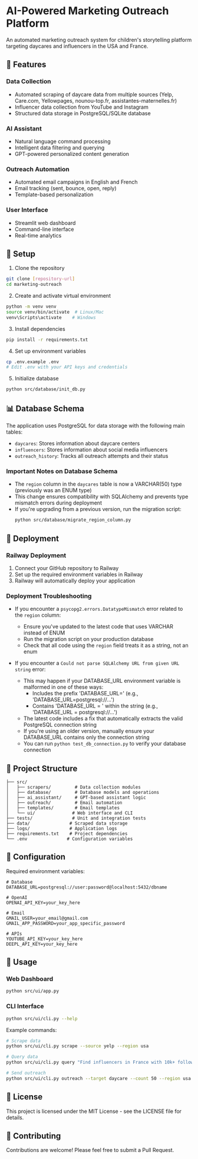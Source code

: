 # AI-Powered Marketing Outreach Platform

An automated marketing outreach system for children's storytelling platform targeting daycares and influencers in the USA and France.

## 🌟 Features

### Data Collection
- Automated scraping of daycare data from multiple sources (Yelp, Care.com, Yellowpages, nounou-top.fr, assistantes-maternelles.fr)
- Influencer data collection from YouTube and Instagram
- Structured data storage in PostgreSQL/SQLite database

### AI Assistant
- Natural language command processing
- Intelligent data filtering and querying
- GPT-powered personalized content generation

### Outreach Automation
- Automated email campaigns in English and French
- Email tracking (sent, bounce, open, reply)
- Template-based personalization

### User Interface
- Streamlit web dashboard
- Command-line interface
- Real-time analytics

## 🚀 Setup

1. Clone the repository
```bash
git clone [repository-url]
cd marketing-outreach
```

2. Create and activate virtual environment
```bash
python -m venv venv
source venv/bin/activate  # Linux/Mac
venv\Scripts\activate    # Windows
```

3. Install dependencies
```bash
pip install -r requirements.txt
```

4. Set up environment variables
```bash
cp .env.example .env
# Edit .env with your API keys and credentials
```

5. Initialize database
```bash
python src/database/init_db.py
```

## 📊 Database Schema

The application uses PostgreSQL for data storage with the following main tables:

- `daycares`: Stores information about daycare centers
- `influencers`: Stores information about social media influencers
- `outreach_history`: Tracks all outreach attempts and their status

### Important Notes on Database Schema

- The `region` column in the `daycares` table is now a VARCHAR(50) type (previously was an ENUM type)
- This change ensures compatibility with SQLAlchemy and prevents type mismatch errors during deployment
- If you're upgrading from a previous version, run the migration script:
  ```bash
  python src/database/migrate_region_column.py
  ```

## 🚢 Deployment

### Railway Deployment

1. Connect your GitHub repository to Railway
2. Set up the required environment variables in Railway
3. Railway will automatically deploy your application

### Deployment Troubleshooting

- If you encounter a `psycopg2.errors.DatatypeMismatch` error related to the `region` column:
  - Ensure you've updated to the latest code that uses VARCHAR instead of ENUM
  - Run the migration script on your production database
  - Check that all code using the `region` field treats it as a string, not an enum

- If you encounter a `Could not parse SQLAlchemy URL from given URL string` error:
  - This may happen if your DATABASE_URL environment variable is malformed in one of these ways:
    - Includes the prefix 'DATABASE_URL=' (e.g., 'DATABASE_URL=postgresql://...')
    - Contains 'DATABASE_URL = ' within the string (e.g., 'DATABASE_URL = postgresql://...')
  - The latest code includes a fix that automatically extracts the valid PostgreSQL connection string
  - If you're using an older version, manually ensure your DATABASE_URL contains only the connection string
  - You can run `python test_db_connection.py` to verify your database connection

## 📁 Project Structure

```
├── src/
│   ├── scrapers/         # Data collection modules
│   ├── database/         # Database models and operations
│   ├── ai_assistant/     # GPT-based assistant logic
│   ├── outreach/         # Email automation
│   ├── templates/        # Email templates
│   └── ui/              # Web interface and CLI
├── tests/               # Unit and integration tests
├── data/               # Scraped data storage
├── logs/               # Application logs
├── requirements.txt    # Project dependencies
└── .env               # Configuration variables
```

## 🔧 Configuration

Required environment variables:
```env
# Database
DATABASE_URL=postgresql://user:password@localhost:5432/dbname

# OpenAI
OPENAI_API_KEY=your_key_here

# Email
GMAIL_USER=your_email@gmail.com
GMAIL_APP_PASSWORD=your_app_specific_password

# APIs
YOUTUBE_API_KEY=your_key_here
DEEPL_API_KEY=your_key_here
```

## 🎯 Usage

### Web Dashboard
```bash
python src/ui/app.py
```

### CLI Interface
```bash
python src/ui/cli.py --help
```

Example commands:
```bash
# Scrape data
python src/ui/cli.py scrape --source yelp --region usa

# Query data
python src/ui/cli.py query "Find influencers in France with 10k+ followers"

# Send outreach
python src/ui/cli.py outreach --target daycare --count 50 --region usa
```

## 📝 License

This project is licensed under the MIT License - see the LICENSE file for details.

## 🤝 Contributing

Contributions are welcome! Please feel free to submit a Pull Request.